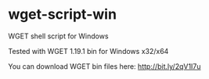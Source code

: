 # wget-script-win
WGET shell script for Windows

Tested with WGET 1.19.1 bin for Windows x32/x64

You can download WGET bin files here: http://bit.ly/2qV1I7u